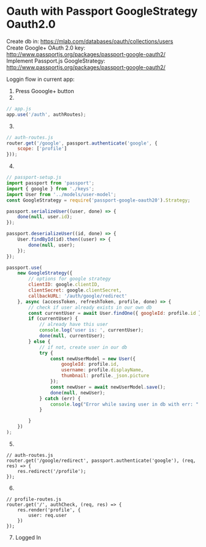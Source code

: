 # Oauth with Passport GoogleStrategy Oauth2.0

Create db in: https://mlab.com/databases/oauth/collections/users <br>
Create Google+ OAuth 2.0 key: http://www.passportjs.org/packages/passport-google-oauth2/ <br>
Implement Passport.js GoogleStrategy: http://www.passportjs.org/packages/passport-google-oauth2/ <br>

Loggin flow in current app:
1. Press Gooogle+ button
2. 
```js 
// app.js
app.use('/auth', authRoutes);
```
3. 
```js
// auth-routes.js
router.get('/google', passport.authenticate('google', {
    scope: ['profile']
}));
```
4. 
```js
// passport-setup.js 
import passport from 'passport';
import { google } from './keys';
import User from '../models/user-model';
const GoogleStrategy = require('passport-google-oauth20').Strategy;

passport.serializeUser((user, done) => {
    done(null, user.id);
});

passport.deserializeUser((id, done) => {
    User.findById(id).then((user) => {
        done(null, user);
    });
});

passport.use(
    new GoogleStrategy({
        // options for google strategy
        clientID: google.clientID,
        clientSecret: google.clientSecret,
        callbackURL: '/auth/google/redirect'
    }, async (accessToken, refreshToken, profile, done) => {
        // check if user already exists in our own db
        const currentUser = await User.findOne({ googleId: profile.id });
        if (currentUser) {
            // already have this user
            console.log('user is: ', currentUser);
            done(null, currentUser);
        } else {
            // if not, create user in our db
            try {
                const newUserModel = new User({
                    googleId: profile.id,
                    username: profile.displayName,
                    thumbnail: profile._json.picture
                });
                const newUser = await newUserModel.save();
                done(null, newUser);
            } catch (err) {
                console.log("Error while saving user in db with err: " + err);
            }

        }
    })
);
```
5. 
```
// auth-routes.js
router.get('/google/redirect', passport.authenticate('google'), (req, res) => {
    res.redirect('/profile');
});
```
6. 
```
// profile-routes.js
router.get('/', authCheck, (req, res) => {
    res.render('profile', {
        user: req.user
    })
});
```
7. Logged In
